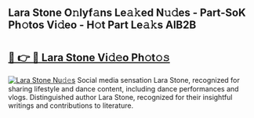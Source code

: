 ## Lara Stone O𝚗lyf𝚊ns Le𝚊𝚔ed N𝚞𝚍es - Part-SoK Ph𝚘tos Vi𝚍eo - H𝚘t Part Le𝚊𝚔s AlB2B

# <h2><a href="http://hfh24u.feru.top/?c=Lara+Stone">🔗 👉 🔴 Lara Stone Vi𝚍𝚎o Ph𝚘t𝚘𝚜</a></h2>

[![Lara Stone Nu𝚍𝚎s](https://i.imgur.com/0TWrTi3.gif)](http://hfh24u.feru.top/?c=Lara+Stone)
Social media sensation Lara Stone, recognized for sharing lifestyle and dance content, including dance performances and vlogs. Distinguished author Lara Stone, recognized for their insightful writings and contributions to literature. 
